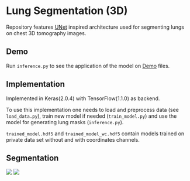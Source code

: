 # Lung Segmentation (3D)
Repository features [UNet](https://lmb.informatik.uni-freiburg.de/people/ronneber/u-net/) inspired architecture used for segmenting lungs on chest 3D tomography images.

## Demo
Run `inference.py` to see the application of the model on [Demo](https://github.com/imlab-uiip/lung-segmentation-3d/tree/master/Demo) files.

## Implementation
Implemented in Keras(2.0.4) with TensorFlow(1.1.0) as backend. 

To use this implementation one needs to load and preprocess data (see `load_data.py`), train new model if needed (`train_model.py`) and use the model for generating lung masks (`inference.py`).

`trained_model.hdf5` and `trained_model_wc.hdf5` contain models trained on private data set without and with coordinates channels.

## Segmentation
![](https://github.com/imlab-uiip/lung-segmentation-3d/blob/master/Demo/Predictions/id003-128x128x64.nii.gz-preview.png)
![](https://github.com/imlab-uiip/lung-segmentation-3d/blob/master/Demo/Predictions/id002-128x128x64.nii.gz-preview.png)
